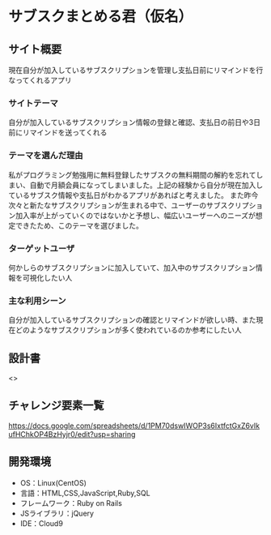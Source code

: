 # サブスクまとめる君（仮名）

## サイト概要
現在自分が加入しているサブスクリプションを管理し支払日前にリマインドを行なってくれるアプリ

### サイトテーマ
自分が加入しているサブスクリプション情報の登録と確認、支払日の前日や3日前にリマインドを送ってくれる

### テーマを選んだ理由
私がプログラミング勉強用に無料登録したサブスクの無料期間の解約を忘れてしまい、自動で月額会員になってしまいました。上記の経験から自分が現在加入しているサブスク情報や支払日がわかるアプリがあればと考えました。
また昨今次々と新たなサブスクリプションが生まれる中で、ユーザーのサブスクリプション加入率が上がっていくのではないかと予想し、幅広いユーザーへのニーズが想定できたため、このテーマを選びました。

### ターゲットユーザ
何かしらのサブスクリプションに加入していて、加入中のサブスクリプション情報を可視化したい人

### 主な利用シーン
自分が加入しているサブスクリプションの確認とリマインドが欲しい時、また現在どのようなサブスクリプションが多く使われているのか参考にしたい人

## 設計書
<>

## チャレンジ要素一覧
<https://docs.google.com/spreadsheets/d/1PM70dswIWOP3s6IxtfctGxZ6vIkufHChkOP4BzHyjr0/edit?usp=sharing>

## 開発環境
- OS：Linux(CentOS)
- 言語：HTML,CSS,JavaScript,Ruby,SQL
- フレームワーク：Ruby on Rails
- JSライブラリ：jQuery
- IDE：Cloud9